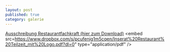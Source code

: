 ```yaml
---
layout: post
published: true
category: galerie
---
```


<a href="https://www.dropbox.com/s/pcufenig1m5cqen/Inserat%20Restaurant%20Teilzeit_mit%20Logo.pdf?dl=0">Ausschreibung Restaurantfachkraft (hier zum Download)</a>
<object data="https://www.dropbox.com/s/pcufenig1m5cqen/Inserat%20Restaurant%20Teilzeit_mit%20Logo.pdf?dl=0" type="application/pdf" class="col-md-11">
<embed src=https://www.dropbox.com/s/pcufenig1m5cqen/Inserat%20Restaurant%20Teilzeit_mit%20Logo.pdf?dl=0"  type="application/pdf" />
</object>